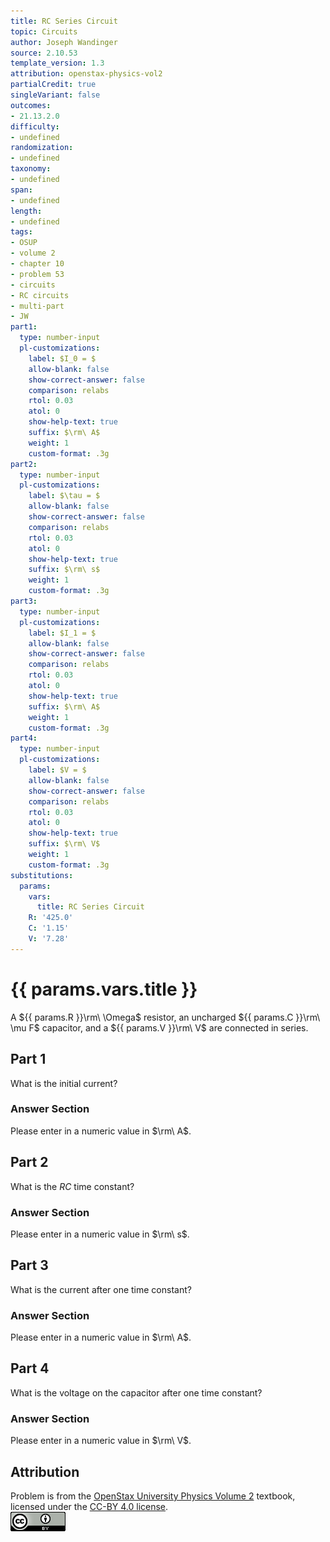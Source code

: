 ```yaml
---
title: RC Series Circuit
topic: Circuits
author: Joseph Wandinger
source: 2.10.53
template_version: 1.3
attribution: openstax-physics-vol2
partialCredit: true
singleVariant: false
outcomes:
- 21.13.2.0
difficulty:
- undefined
randomization:
- undefined
taxonomy:
- undefined
span:
- undefined
length:
- undefined
tags:
- OSUP
- volume 2
- chapter 10
- problem 53
- circuits
- RC circuits
- multi-part
- JW
part1:
  type: number-input
  pl-customizations:
    label: $I_0 = $
    allow-blank: false
    show-correct-answer: false
    comparison: relabs
    rtol: 0.03
    atol: 0
    show-help-text: true
    suffix: $\rm\ A$
    weight: 1
    custom-format: .3g
part2:
  type: number-input
  pl-customizations:
    label: $\tau = $
    allow-blank: false
    show-correct-answer: false
    comparison: relabs
    rtol: 0.03
    atol: 0
    show-help-text: true
    suffix: $\rm\ s$
    weight: 1
    custom-format: .3g
part3:
  type: number-input
  pl-customizations:
    label: $I_1 = $
    allow-blank: false
    show-correct-answer: false
    comparison: relabs
    rtol: 0.03
    atol: 0
    show-help-text: true
    suffix: $\rm\ A$
    weight: 1
    custom-format: .3g
part4:
  type: number-input
  pl-customizations:
    label: $V = $
    allow-blank: false
    show-correct-answer: false
    comparison: relabs
    rtol: 0.03
    atol: 0
    show-help-text: true
    suffix: $\rm\ V$
    weight: 1
    custom-format: .3g
substitutions:
  params:
    vars:
      title: RC Series Circuit
    R: '425.0'
    C: '1.15'
    V: '7.28'
---
```

# {{ params.vars.title }}
A ${{ params.R }}\rm\ \Omega$ resistor, an uncharged ${{ params.C }}\rm\ \mu F$ capacitor, and a ${{ params.V }}\rm\ V$ are connected in series.

## Part 1

What is the initial current?

### Answer Section

Please enter in a numeric value in $\rm\ A$.

## Part 2

What is the $RC$ time constant?

### Answer Section

Please enter in a numeric value in $\rm\ s$.

## Part 3

What is the current after one time constant?

### Answer Section

Please enter in a numeric value in $\rm\ A$.

## Part 4

What is the voltage on the capacitor after one time constant?

### Answer Section

Please enter in a numeric value in $\rm\ V$.

## Attribution

Problem is from the [OpenStax University Physics Volume 2](https://openstax.org/details/books/university-physics-volume-2) textbook, licensed under the [CC-BY 4.0 license](https://creativecommons.org/licenses/by/4.0/).<br>![Image representing the Creative Commons 4.0 BY license.](https://raw.githubusercontent.com/firasm/bits/master/by.png)